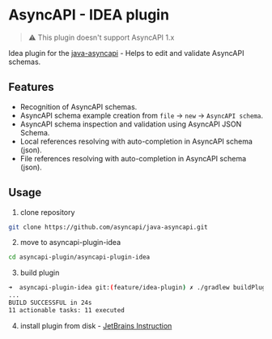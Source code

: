 # AsyncAPI - IDEA plugin

> ⚠️ This plugin doesn't support AsyncAPI 1.x

Idea plugin for the [java-asyncapi](https://github.com/Pakisan/java-asyncapi) - Helps to edit and validate AsyncAPI schemas.

## Features
- Recognition of AsyncAPI schemas.
- AsyncAPI schema example creation from `file` -> `new` -> `AsyncAPI schema`.
- AsyncAPI schema inspection and validation using AsyncAPI JSON Schema.
- Local references resolving with auto-completion in AsyncAPI schema (json).
- File references resolving with auto-completion in AsyncAPI schema (json).

## Usage
1. clone repository
```sh
git clone https://github.com/asyncapi/java-asyncapi.git
```
2. move to asyncapi-plugin-idea
```sh
cd asyncapi-plugin/asyncapi-plugin-idea
```
3. build plugin
```sh
➜  asyncapi-plugin-idea git:(feature/idea-plugin) ✗ ./gradlew buildPlugin
...
BUILD SUCCESSFUL in 24s
11 actionable tasks: 11 executed
```
4. install plugin from disk - [JetBrains Instruction](https://www.jetbrains.com/help/idea/managing-plugins.html#install_plugin_from_disk)
